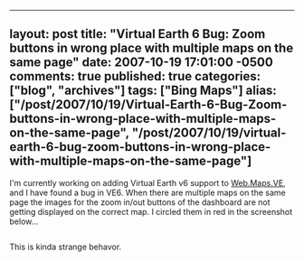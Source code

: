   ---
  layout: post
  title: "Virtual Earth 6 Bug: Zoom buttons in wrong place with multiple maps on the same page"
  date: 2007-10-19 17:01:00 -0500
  comments: true
  published: true
  categories: ["blog", "archives"]
  tags: ["Bing Maps"]
  alias: ["/post/2007/10/19/Virtual-Earth-6-Bug-Zoom-buttons-in-wrong-place-with-multiple-maps-on-the-same-page", "/post/2007/10/19/virtual-earth-6-bug-zoom-buttons-in-wrong-place-with-multiple-maps-on-the-same-page"]
  ---
<!-- more -->
<p>
I&#39;m currently working on adding Virtual Earth v6 support to <a href="http://simplovation.com/Page/WebMapsVE.aspx">Web.Maps.VE</a>, and I have found a bug in VE6. When there are multiple maps on the same page the images for&nbsp;the&nbsp;zoom in/out buttons of the dashboard are not getting displayed on the correct map. I circled them in red in the screenshot below...
</p>
<p>
<img src="/image.axd?picture=VE6Bug_MultipleMapsOnPage.png" alt="" />
</p>
<p>
This is kinda strange behavor.
</p>
